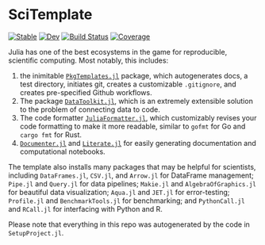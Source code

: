 # SciTemplate

[![Stable](https://img.shields.io/badge/docs-stable-blue.svg)](https://nrminor.github.io/SciTemplate.jl/stable/)
[![Dev](https://img.shields.io/badge/docs-dev-blue.svg)](https://nrminor.github.io/SciTemplate.jl/dev/)
[![Build Status](https://github.com/nrminor/SciTemplate.jl/actions/workflows/CI.yml/badge.svg?branch=main)](https://github.com/nrminor/SciTemplate.jl/actions/workflows/CI.yml?query=branch%3Amain)
[![Coverage](https://codecov.io/gh/nrminor/SciTemplate.jl/branch/main/graph/badge.svg)](https://codecov.io/gh/nrminor/SciTemplate.jl)

Julia has one of the best ecosystems in the game for reproducible, scientific computing. Most notably, this includes:
1. the inimitable [`PkgTemplates.jl`](https://juliaci.github.io/PkgTemplates.jl/stable/) package, which autogenerates docs, a test directory, initiates git, creates a customizable `.gitignore`, and creates pre-specified Github workflows.
2. The package [`DataToolkit.jl`](https://tecosaur.github.io/DataToolkitDocs/ref/stable/), which is an extremely extensible solution to the problem of connecting data to code.
3. The code formatter [`JuliaFormatter.jl`](https://docs.juliahub.com/General/JuliaFormatter/0.3.9/), which customizably revises your code formatting to make it more readable, similar to `gofmt` for Go and `cargo fmt` for Rust.
4. [`Documenter.jl`](https://documenter.juliadocs.org/stable/) and [`Literate.jl`](https://fredrikekre.github.io/Literate.jl/v2/) for easily generating documentation and computational notebooks.

The template also installs many packages that may be helpful for scientists, including `DataFrames.jl`, `CSV.jl`, and `Arrow.jl` for DataFrame management; `Pipe.jl` and `Query.jl` for data pipelines; `Makie.jl` and `AlgebraOfGraphics.jl` for beautiful data visualization; `Aqua.jl` and `JET.jl` for error-testing; `Profile.jl` and `BenchmarkTools.jl` for benchmarking; and `PythonCall.jl` and `RCall.jl` for interfacing with Python and R.

Please note that everything in this repo was autogenerated by the code in `SetupProject.jl`.
